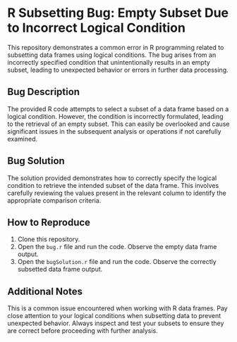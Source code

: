 # R Subsetting Bug: Empty Subset Due to Incorrect Logical Condition

This repository demonstrates a common error in R programming related to subsetting data frames using logical conditions. The bug arises from an incorrectly specified condition that unintentionally results in an empty subset, leading to unexpected behavior or errors in further data processing.

## Bug Description
The provided R code attempts to select a subset of a data frame based on a logical condition. However, the condition is incorrectly formulated, leading to the retrieval of an empty subset. This can easily be overlooked and cause significant issues in the subsequent analysis or operations if not carefully examined.

## Bug Solution
The solution provided demonstrates how to correctly specify the logical condition to retrieve the intended subset of the data frame. This involves carefully reviewing the values present in the relevant column to identify the appropriate comparison criteria.

## How to Reproduce
1. Clone this repository.
2. Open the `bug.r` file and run the code. Observe the empty data frame output.
3. Open the `bugSolution.r` file and run the code. Observe the correctly subsetted data frame output.

## Additional Notes
This is a common issue encountered when working with R data frames.  Pay close attention to your logical conditions when subsetting data to prevent unexpected behavior. Always inspect and test your subsets to ensure they are correct before proceeding with further analysis.
